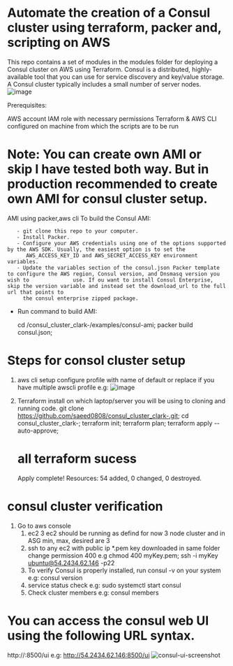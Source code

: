 # Automate the creation of a Consul cluster using terraform, packer and, scripting on AWS

This repo contains a set of modules in the modules folder for deploying a Consul cluster on AWS using Terraform. Consul is a distributed, highly-available tool that you can use for service discovery and key/value storage. A Consul cluster typically includes a small number of server nodes.
![image](https://user-images.githubusercontent.com/46480999/174504530-4f9e9c8c-ed6a-495f-aaeb-5ef8c30ececd.png)

Prerequisites:

AWS account IAM role with necessary permissions Terraform & AWS CLI configured on machine from which the scripts are to be run
  
# Note: You can create own AMI or skip I have tested both way. But in production recommended to create own AMI for consul cluster setup.

AMI using packer,aws cli 
    To build the Consul AMI:
    
       - git clone this repo to your computer.
       - Install Packer.
       - Configure your AWS credentials using one of the options supported by the AWS SDK. Usually, the easiest option is to set the
          AWS_ACCESS_KEY_ID and AWS_SECRET_ACCESS_KEY environment variables.
       - Update the variables section of the consul.json Packer template to configure the AWS region, Consul version, and Dnsmasq version you wish to              use. If ou want to install Consul Enterprise, skip the version variable and instead set the download_url to the full url that points to 
         the consul enterprise zipped package.
   
   - Run command to build AMI:
   
        cd /consul_cluster_clark-/examples/consul-ami;
        packer build consul.json;
 
# Steps for consol cluster setup

1. aws cli setup configure profile with name of default or replace if you have multiple awscli profile
   e.g: ![image](https://user-images.githubusercontent.com/46480999/174508568-ead8f81f-8467-4f17-bd09-426a9718be24.png)

3. Terraform install on which laptop/server you will be using to cloning and running code.
    git clone https://github.com/saeed0808/consul_cluster_clark-.git;
    cd consul_cluster_clark-;
    terraform init;
    terraform plan;
    terraform apply --auto-approve;
    
    # all terraform sucess 
    Apply complete! Resources: 54 added, 0 changed, 0 destroyed.
    
 
# consul cluster verification
1. Go to aws console 
   1. ec2 3 ec2 should be running as defind for now 3 node cluster and in ASG min, max, desired are 3
   2. ssh to any ec2 with public ip *.pem key downloaded in same folder change permission 400
      e.g chmod 400 myKey.pem; ssh -i myKey ubuntu@54.2434.62.146 -p22
   3. To verify Consul is properly installed, run consul -v on your system
      e.g: consul version
   5. service status check
      e.g: sudo systemctl start consul
   7. Check cluster members 
      e.g: consul members
      
# You can access the consul web UI using the following URL syntax.
   http://<consul-IP>:8500/ui
   e.g:  http://54.2434.62.146:8500/ui
 ![consul-ui-screenshot](https://user-images.githubusercontent.com/46480999/174506801-ede1c368-e5d5-480d-9f3c-8c1f4b27d8c2.png)

 
 


